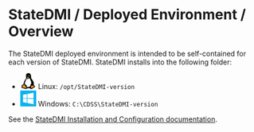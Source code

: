 # StateDMI / Deployed Environment / Overview ##

The StateDMI deployed environment is intended to be self-contained for each version of StateDMI.
StateDMI installs into the following folder:

* ![linux](../images/linux-32.png) Linux:  `/opt/StateDMI-version`
* ![windows](../images/windows-32.png) Windows:  `C:\CDSS\StateDMI-version`  

See the [StateDMI Installation and Configuration documentation](http://opencdss.state.co.us/statedmi/latest/doc-user/appendix-install/install/).
